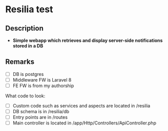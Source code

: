 # Resilia test

## Description

- **Simple webapp which retrieves and display server-side notifications stored in a DB**

## Remarks

- [ ] DB is postgres
- [ ] Middleware FW is Laravel 8
- [ ] FE FW is from my authorship

What code to look:

- [ ] Custom code such as services and aspects are located in /resilia
- [ ] DB schema is in /resilia/db
- [ ] Entry points are in /routes
- [ ] Main controller is located in /app/Http/Controllers/ApiController.php
```

